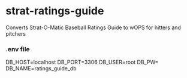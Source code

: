 # strat-ratings-guide
Converts Strat-O-Matic Baseball Ratings Guide to wOPS for hitters and pitchers

### .env file

DB_HOST=localhost
DB_PORT=3306
DB_USER=root
DB_PW=<mysql-password>
DB_NAME=ratings_guide_db
